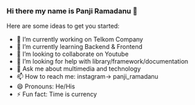 ### Hi there my name is Panji Ramadanu 👋

<!-- Language ever used:
- Javascript : JQuery, AJAX, Nodejs, Panolensjs, Threejs
- PHP : Laravel
- Java
- Phyton  -->

Here are some ideas to get you started:
- 🔭 I’m currently working on Telkom Company
- 🌱 I’m currently learning Backend & Frontend
- 👯 I’m looking to collaborate on Youtube
- 🤔 I’m looking for help with library/framework/documentation
- 💬 Ask me about multimedia and technology
- 📫 How to reach me: instagram-> panji_ramadanu
- 😄 Pronouns: He/His
- ⚡ Fun fact: Time is currency



